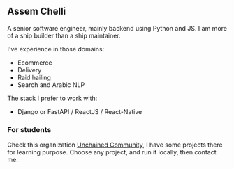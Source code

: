 ## Assem Chelli

A senior software engineer, mainly backend using Python and JS. I am more of a ship builder than a ship maintainer.

I've experience in those domains: 
- Ecommerce
- Delivery
- Raid hailing
- Search and Arabic NLP

The stack I prefer to work with:
- Django or FastAPI / ReactJS / React-Native

### For students 
Check this organization [Unchained Community](https://github.com/UnchainedCommunity), I have some projects there for learning purpose. Choose any project, and run it locally, then contact me. 
